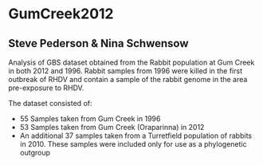 # GumCreek2012

## Steve Pederson & Nina Schwensow

Analysis of GBS dataset obtained from the Rabbit population at Gum Creek in both 2012 and 1996.
Rabbit samples from 1996 were killed in the first outbreak of RHDV and contain a sample of the rabbit genome in the area pre-exposure to RHDV.

The dataset consisted of:

- 55 Samples taken from Gum Creek in 1996
- 53 Samples taken from Gum Creek (Oraparinna) in 2012
- An additional 37 samples taken from a Turretfield population of rabbits in 2010. These samples were included only for use as a phylogenetic outgroup